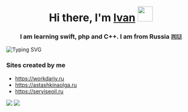 <h1 align="center">Hi there, I'm <a href="https://daniilshat.ru/" target="_blank">Ivan</a> 
<img src="https://github.com/blackcater/blackcater/raw/main/images/Hi.gif" width="40" height="40"/></h1>
<h3 align="center">I am learning swift, php and C++. I am from Russia 🇷🇺</h3>

<img src="https://readme-typing-svg.herokuapp.com?font=Fira+Code&pause=1000&color=3DF6F7&background=FDFFD201&center=true&vCenter=true&width=700&lines=SwiftUI%2C+UIKit%2C+SwiftPM%2C+GCD%2C+Combine%2C+SpriteKit...;PHP%2C+Codeigniter%2C+Yii2" alt="Typing SVG" />

<h3> Sites created by me</H3>
<ul>
  <li><a href="https://workdariy.ru">https://workdariy.ru</a></li>
  <li><a href="https://astashkinaolga.ru">https://astashkinaolga.ru</a></li>
  <li><a href="https://serviseoil.ru">https://serviseoil.ru</a></li>
</ul>

![](https://github-profile-summary-cards.vercel.app/api/cards/profile-details?username=ivanKispaj&theme=solarized_dark)
![](https://github-profile-summary-cards.vercel.app/api/cards/repos-per-language?username=ivanKispaj&theme=solarized_dark)

